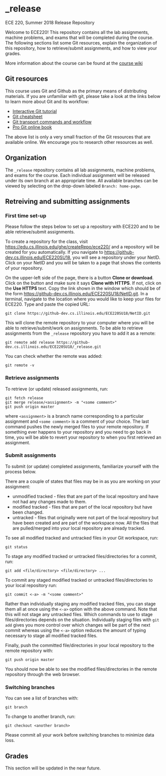 # _release
ECE 220, Summer 2018 Release Repository

Welcome to ECE220! This repository contains all the lab assignments, machine
problems, and exams that will be completed during the course.  The following
sections list some Git resources, explain the organization of this repository,
how to retrieve/submit assignments, and how to view your grades.

More information about the course can be found at the [course wiki][1]

## Git resources

This course uses Git and Github as the primary means of distributing materials.
If you are unfamiliar with git, please take a look at the links below to learn
more about Git and its workflow:
* [Interactive Git tutorial][2]
* [Git cheatsheet][3]
* [Git transport commands and workflow][4]
* [Pro Git online book][5]

The above list is only a very small fraction of the Git resources that are
available online. We encourage you to research other resources as well.

## Organization

The `_release` repository contains all lab assignments, machine problems,
and exams for the course. Each individual assignment will be released under its
own branch at an appropriate time. All available branches can be viewed by
selecting on the drop-down labeled `Branch: home-page`.

## Retreiving and submitting assignments

### First time set-up

Please follow the steps below to set up a repository with ECE220 and to be able
retrieve/submit assignments.

To create a repository for the class, visit
<https://edu.cs.illinois.edu/ghe/createRepo/ece220/> and a repository will be
created for you automatically. If you navigate to
<https://github-dev.cs.illinois.edu/ECE220SU18>, you will see a repository under
your NetID. Click on your NetID and you will be taken to a page that shows the
contents of your repository.

On the upper-left side of the page, there is a button **Clone or download**.
Click on the button and make sure it says **Clone with HTTPS**. If not, click on
the **Use HTTPS** text. Copy the link shown in the window which should be of the
form <https://github-dev.cs.illinois.edu/ECE220SU18/NetID.git>. In a terminal,
navigate to the location where you would like to keep your files for ECE220.
Type and paste the copied URL:

```
git clone https://github-dev.cs.illinois.edu/ECE220SU18/NetID.git
```

This will clone the remote repository to your computer where you will be able to
retrieve/submit/work on assignments. To be able to retrieve assignments from the
`_release` repository you have to add it as a remote:

```
git remote add release https://github-dev.cs.illinois.edu/ECE220SU18/_release.git
```

You can check whether the remote was added:

```
git remote -v
```

### Retrieve assignments

To retrieve (or update) released assignments, run:

```
git fetch release
git merge release/<assignment> -m "<some comment>"
git push origin master
``` 

where `<assignment>` is a branch name corresponding to a particular assignment
and `<some comment>` is a comment of your choice. The last command pushes the
newly merged files to your remote repository. If something ever happens to your
repository and you need to go back in time, you will be able to revert your
repository to when you first retrieved an assignment.

### Submit assignments

To submit (or update) completed assignments, familiarize yourself with the
process below.

There are a couple of states that files may be in as you are working on your
assignment:
* unmodified tracked - files that are part of the local repository and have
  not had any changes made to them.
* modified tracked - files that are part of the local repository but have
  been changed.
* untracked - files that originally were not part of the local repository but
  have been created and are part of the workspace now.
All the files that are pulled/merged into your local repository are already
tracked.

To see all modified tracked and untracked files in your Git workspace, run:

```
git status
```

To stage any modified tracked or untracked files/directories for a commit, run:

```
git add <file/directory> <file/directory> ...
```

To commit any staged modified tracked or untracked files/directories to your
local repository run:

```
git commit <-a> -m "<some comment>"
```

Rather than individually staging any modified tracked files, you can stage them
all at once using the `<-a>` option with the above command. Note that this will
not stage any untracked files. Which commands to use to stage files/directories
depends on the situation. Individually staging files with `git add` gives you
more control over which changes will be part of the next commit whereas using
the `<-a>` option reduces the amount of typing necessary to stage all modified
tracked files.

Finally, push the committed file/directories in your local repository to the
remote repository with:

```
git push origin master
```

You should now be able to see the modified files/directories in the remote
repository through the web browser.

### Switching branches

You can see a list of branches with:

```
git branch
```

To change to another branch, run:

```
git checkout <another branch>
```

Please commit all your work before switching branches to minimize data loss.

## Grades

This section will be updated in the near future.


[1]: https://wiki.illinois.edu/wiki/display/ece220su2/ECE+220+SU18+Home+Page
[2]: https://try.github.io/levels/1/challenges/1
[3]: https://jan-krueger.net/wordpress/wp-content/uploads/2007/09/git-cheat-sheet.pdf
[4]: https://www.patrickzahnd.ch/blog.html#gitflow
[5]: https://git-scm.com/book/en/v2
